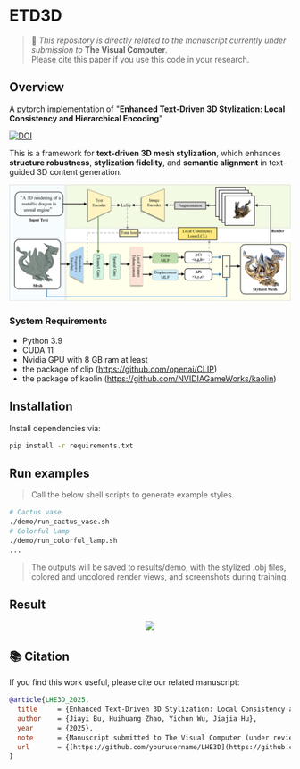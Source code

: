# ETD3D
>
> 📎 *This repository is directly related to the manuscript currently under submission to* **The Visual Computer**.  
> Please cite this paper if you use this code in your research.
##  Overview  
A pytorch implementation of "**Enhanced Text-Driven 3D Stylization: Local Consistency and Hierarchical Encoding**"

[![DOI](https://zenodo.org/badge/1078083958.svg)](https://doi.org/10.5281/zenodo.17379663)

This is a framework for **text-driven 3D mesh stylization**, which enhances **structure robustness**, **stylization fidelity**, and **semantic alignment** in text-guided 3D content generation.

<p align="center">
  <img src="images/framework.png" width="700">
</p>




### System Requirements  

- Python 3.9 
- CUDA 11
- Nvidia GPU with 8 GB ram at least
- the package of clip (https://github.com/openai/CLIP)
- the package of kaolin (https://github.com/NVIDIAGameWorks/kaolin)
  
##  Installation  
Install dependencies via:

```bash
pip install -r requirements.txt
```
## Run examples
>Call the below shell scripts to generate example styles.
```bash
# Cactus vase 
./demo/run_cactus_vase.sh
# Colorful Lamp
./demo/run_colorful_lamp.sh
...
```
>The outputs will be saved to results/demo, with the stylized .obj files, colored and uncolored render views, and screenshots during training.
>
## Result
<p align="center">
  <img src="images/result.png" height="700">
</p>

## 📚 Citation
If you find this work useful, please cite our related manuscript:
```bibtex
@article{LHE3D_2025,
  title     = {Enhanced Text-Driven 3D Stylization: Local Consistency and Hierarchical Encoding},
  author    = {Jiayi Bu, Huihuang Zhao, Yichun Wu, Jiajia Hu},
  year      = {2025},
  note      = {Manuscript submitted to The Visual Computer (under review)},
  url       = {[https://github.com/yourusername/LHE3D](https://github.com/Coraaaaal/Enhanced-Text-Driven-3D-Stylization)},
}
